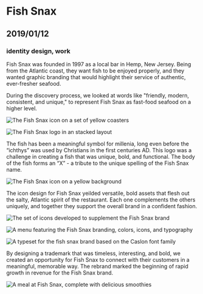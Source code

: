 # Fish Snax
## 2019/01/12
### identity design, work

Fish Snax was founded in 1997 as a local bar in Hemp, New Jersey. Being from the Atlantic coast, they want fish to be enjoyed properly, and they wanted graphic branding that would highlight their service of authentic, ever-fresher seafood.

During the discovery process, we looked at words like "friendly, modern, consistent, and unique," to represent Fish Snax as fast-food seafood on a higher level.

![The Fish Snax icon on a set of yellow coasters](/_images/work/fish/fish-coaster.jpg)

![The Fish Snax logo in an stacked layout](/_images/work/fish/fish-stacked.svg)

The fish has been a meaningful symbol for millenia, long even before the “ichthys” was used by Christians in the first centuries AD. This logo was a challenge in creating a fish that was unique, bold, and functional. The body of the fish forms an “X” - a tribute to the unique spelling of the Fish Snax name.

![The Fish Snax icon on a yellow background](/_images/work/fish/fish-on-yellow.svg)

The icon design for Fish Snax yeilded versatile, bold assets that flesh out the salty, Atlantic spirit of the restaurant. Each one complements the others uniquely, and together they support the overall brand in a confident fashion.

![The set of icons developed to supplement the Fish Snax brand](/_images/work/fish/fish-icons.svg)

![A menu featuring the Fish Snax branding, colors, icons, and typography](/_images/work/fish/fish-menu.jpg)

![A typeset for the fish snax brand based on the Caslon font family](/_images/work/fish/fish-typography.svg)

By designing a trademark that was timeless, interesting, and bold, we created an opportunity for Fish Snax to connect with their customers in a meaningful, memorable way. The rebrand marked the beginning of rapid growth in revenue for the Fish Snax brand.

![A meal at Fish Snax, complete with delicious smoothies](/_images/work/fish/fish-foods.jpg)